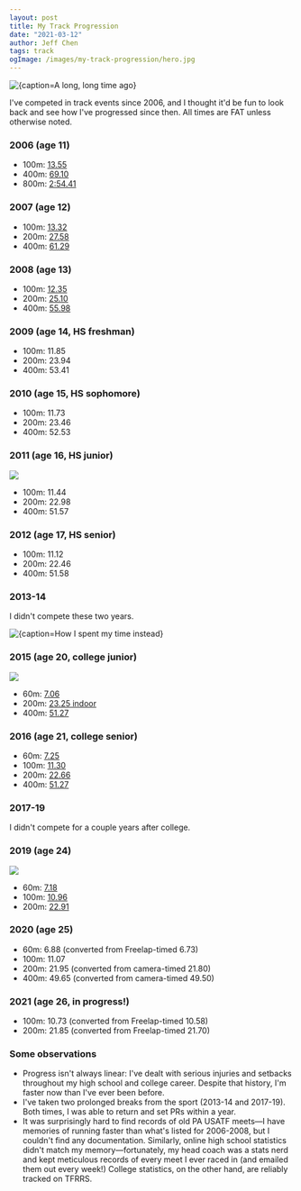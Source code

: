 ```yaml
---
layout: post
title: My Track Progression
date: "2021-03-12"
author: Jeff Chen
tags: track
ogImage: /images/my-track-progression/hero.jpg
---
```


![{caption=A long, long time ago}](/images/my-track-progression/hero.jpg)

I've competed in track events since 2006, and I thought it'd be fun to look back and see how I've progressed since then. All times are FAT unless otherwise noted.

<!-- excerpt -->

### 2006 (age 11)

- 100m: [13.55](http://legacy.usatf.org/events/2006/USATFJuniorOlympicTFChampionships/results/regional/14.asp)
- 400m: [69.10](http://legacy.usatf.org/events/2006/USATFJuniorOlympicTFChampionships/results/regional/14.asp)
- 800m: [2:54.41](http://legacy.usatf.org/events/2006/USATFJuniorOlympicTFChampionships/results/association/38.asp)

### 2007 (age 12)

- 100m: [13.32](http://legacy.usatf.org/events/2007/USATFJuniorOlympicTFChampionships/results/association/38.asp)
- 200m: [27.58](http://legacy.usatf.org/events/2007/USATFJuniorOlympicTFChampionships/results/association/38.asp)
- 400m: [61.29](http://legacy.usatf.org/events/2007/USATFJuniorOlympicTFChampionships/results/association/38.asp)

### 2008 (age 13)

- 100m: [12.35](https://www.athletic.net/TrackAndField/AthleteRecords.aspx?SchoolID=28958&S=2008)
- 200m: [25.10](https://www.athletic.net/TrackAndField/AthleteRecords.aspx?SchoolID=28958&S=2008)
- 400m: [55.98](http://legacy.usatf.org/events/2008/USATFJuniorOlympicTFChampionships/results/association/38.asp)

### 2009 (age 14, HS freshman)

- 100m: 11.85
- 200m: 23.94
- 400m: 53.41

### 2010 (age 15, HS sophomore)

- 100m: 11.73
- 200m: 23.46
- 400m: 52.53

### 2011 (age 16, HS junior)

![](/images/my-track-progression/hs.jpg)

- 100m: 11.44
- 200m: 22.98
- 400m: 51.57

### 2012 (age 17, HS senior)

- 100m: 11.12
- 200m: 22.46
- 400m: 51.58

### 2013-14

I didn't compete these two years.

![{caption=How I spent my time instead}](/images/my-track-progression/buggy.jpg)

### 2015 (age 20, college junior)

![](/images/my-track-progression/college.jpg)

- 60m: [7.06](https://www.tfrrs.org/athletes/5162971/Carnegie_Mellon/Jeffrey_Chen)
- 200m: [23.25 indoor](https://www.tfrrs.org/athletes/5162971/Carnegie_Mellon/Jeffrey_Chen)
- 400m: [51.27](https://www.tfrrs.org/athletes/5162971/Carnegie_Mellon/Jeffrey_Chen)

### 2016 (age 21, college senior)

- 60m: [7.25](https://www.tfrrs.org/athletes/5162971/Carnegie_Mellon/Jeffrey_Chen)
- 100m: [11.30](https://www.tfrrs.org/athletes/5162971/Carnegie_Mellon/Jeffrey_Chen)
- 200m: [22.66](https://www.tfrrs.org/athletes/5162971/Carnegie_Mellon/Jeffrey_Chen)
- 400m: [51.27](https://www.tfrrs.org/athletes/5162971/Carnegie_Mellon/Jeffrey_Chen)

### 2017-19

I didn't compete for a couple years after college.

### 2019 (age 24)

![](/images/2020-track-retro/cover.jpg)

- 60m: [7.18](http://www.rtspt.com/events/usatf/pa19/USATF_Pacific_Open_TF_2019_results.pdf)
- 100m: [10.96](http://www.phototiming.com/meets/19clubwest/)
- 200m: [22.91](http://www.phototiming.com/meets/19clubwest/)

### 2020 (age 25)

- 60m: 6.88 (converted from Freelap-timed 6.73)
- 100m: 11.07
- 200m: 21.95 (converted from camera-timed 21.80)
- 400m: 49.65 (converted from camera-timed 49.50)

### 2021 (age 26, in progress!)

- 100m: 10.73 (converted from Freelap-timed 10.58)
- 200m: 21.85 (converted from Freelap-timed 21.70)

### Some observations

- Progress isn't always linear: I've dealt with serious injuries and setbacks throughout my high school and college career. Despite that history, I'm faster now than I've ever been before.
- I've taken two prolonged breaks from the sport (2013-14 and 2017-19). Both times, I was able to return and set PRs within a year.
- It was surprisingly hard to find records of old PA USATF meets—I have memories of running faster than what's listed for 2006-2008, but I couldn't find any documentation. Similarly, online high school statistics didn't match my memory—fortunately, my head coach was a stats nerd and kept meticulous records of every meet I ever raced in (and emailed them out every week!) College statistics, on the other hand, are reliably tracked on TFRRS.
